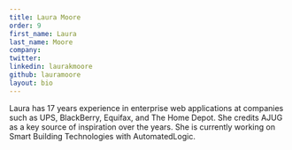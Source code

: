 ```yaml
---
title: Laura Moore
order: 9
first_name: Laura
last_name: Moore
company:
twitter:
linkedin: laurakmoore
github: lauramoore
layout: bio
---
```

Laura has 17 years experience in enterprise web applications at companies such as UPS, BlackBerry, Equifax, and The Home Depot. She credits AJUG as a key source of inspiration over the years. She is currently working on Smart Building Technologies with AutomatedLogic.
